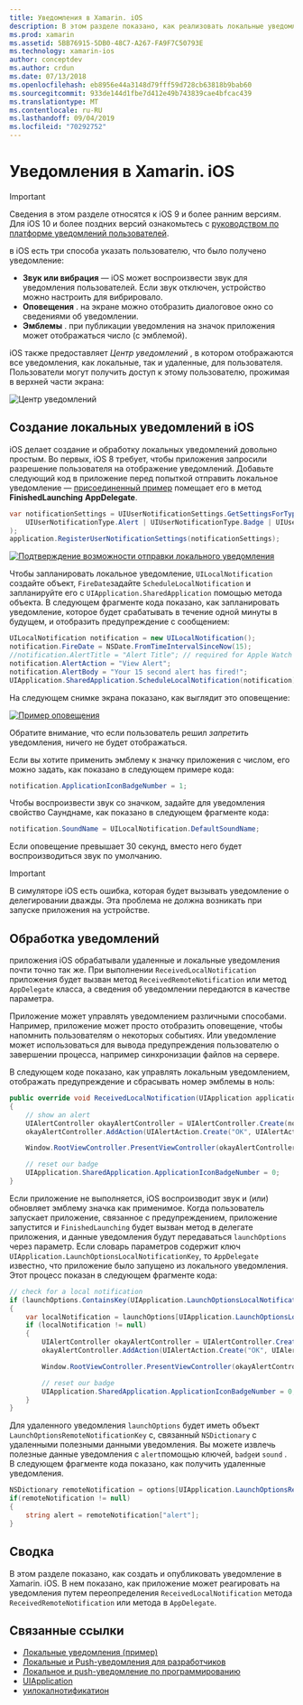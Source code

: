 ```yaml
---
title: Уведомления в Xamarin. iOS
description: В этом разделе показано, как реализовать локальные уведомления в Xamarin. iOS. В нем объясняются различные элементы пользовательского интерфейса уведомления iOS и обсуждаются функции API, связанные с созданием и отображением уведомлений.
ms.prod: xamarin
ms.assetid: 5BB76915-5DB0-48C7-A267-FA9F7C50793E
ms.technology: xamarin-ios
author: conceptdev
ms.author: crdun
ms.date: 07/13/2018
ms.openlocfilehash: eb8956e44a3148d79fff59d728cb63818b9bab60
ms.sourcegitcommit: 933de144d1fbe7d412e49b743839cae4bfcac439
ms.translationtype: MT
ms.contentlocale: ru-RU
ms.lasthandoff: 09/04/2019
ms.locfileid: "70292752"
---
```

# <a name="notifications-in-xamarinios"></a>Уведомления в Xamarin. iOS

> [!IMPORTANT]
> Сведения в этом разделе относятся к iOS 9 и более ранним версиям. Для iOS 10 и более поздних версий ознакомьтесь с [руководством по платформе уведомлений пользователей](~/ios/platform/user-notifications/index.md).

в iOS есть три способа указать пользователю, что было получено уведомление:

- **Звук или вибрация** — iOS может воспроизвести звук для уведомления пользователей. Если звук отключен, устройство можно настроить для вибрировало.
- **Оповещения** . на экране можно отобразить диалоговое окно со сведениями об уведомлении.
- **Эмблемы** . при публикации уведомления на значок приложения может отображаться число (с эмблемой).

iOS также предоставляет *Центр уведомлений* , в котором отображаются все уведомления, как локальные, так и удаленные, для пользователя. Пользователи могут получить доступ к этому пользователю, прожимая в верхней части экрана:

![Центр уведомлений](local-notifications-in-ios-images/image13.png "Центр уведомлений")

## <a name="creating-local-notifications-in-ios"></a>Создание локальных уведомлений в iOS

iOS делает создание и обработку локальных уведомлений довольно простым.
Во первых, iOS 8 требует, чтобы приложения запросили разрешение пользователя на отображение уведомлений. Добавьте следующий код в приложение перед попыткой отправить локальное уведомление — [присоединенный пример](https://docs.microsoft.com/samples/xamarin/ios-samples/localnotifications) помещает его в метод **FinishedLaunching** **AppDelegate**.

```csharp
var notificationSettings = UIUserNotificationSettings.GetSettingsForTypes(
    UIUserNotificationType.Alert | UIUserNotificationType.Badge | UIUserNotificationType.Sound, null
);
application.RegisterUserNotificationSettings(notificationSettings);
```

[![Подтверждение возможности отправки локального уведомления](local-notifications-in-ios-images/image0-sml.png "Подтверждение возможности отправки локального уведомления")](local-notifications-in-ios-images/image0.png#lightbox)

Чтобы запланировать локальное уведомление, `UILocalNotification` создайте объект, `FireDate`задайте `ScheduleLocalNotification` и запланируйте его с `UIApplication.SharedApplication` помощью метода объекта. В следующем фрагменте кода показано, как запланировать уведомление, которое будет срабатывать в течение одной минуты в будущем, и отобразить предупреждение с сообщением:

```csharp
UILocalNotification notification = new UILocalNotification();
notification.FireDate = NSDate.FromTimeIntervalSinceNow(15);
//notification.AlertTitle = "Alert Title"; // required for Apple Watch notifications
notification.AlertAction = "View Alert";
notification.AlertBody = "Your 15 second alert has fired!";
UIApplication.SharedApplication.ScheduleLocalNotification(notification);
```

На следующем снимке экрана показано, как выглядит это оповещение:

[![](local-notifications-in-ios-images/image2-sml.png "Пример оповещения")](local-notifications-in-ios-images/image2.png#lightbox)

Обратите внимание, что если пользователь решил *запретить* уведомления, ничего не будет отображаться.

Если вы хотите применить эмблему к значку приложения с числом, его можно задать, как показано в следующем примере кода:

```csharp
notification.ApplicationIconBadgeNumber = 1;
```

Чтобы воспроизвести звук со значком, задайте для уведомления свойство Саунднаме, как показано в следующем фрагменте кода:

```csharp
notification.SoundName = UILocalNotification.DefaultSoundName;
```

Если оповещение превышает 30 секунд, вместо него будет воспроизводиться звук по умолчанию.

> [!IMPORTANT]
> В симуляторе iOS есть ошибка, которая будет вызывать уведомление о делегировании дважды. Эта проблема не должна возникать при запуске приложения на устройстве.

## <a name="handling-notifications"></a>Обработка уведомлений

приложения iOS обрабатывали удаленные и локальные уведомления почти точно так же. При выполнении `ReceivedLocalNotification` приложения будет вызван метод `ReceivedRemoteNotification` или метод `AppDelegate` класса, а сведения об уведомлении передаются в качестве параметра.

Приложение может управлять уведомлением различными способами. Например, приложение может просто отобразить оповещение, чтобы напомнить пользователям о некоторых событиях. Или уведомление может использоваться для вывода предупреждения пользователю о завершении процесса, например синхронизации файлов на сервере.

В следующем коде показано, как управлять локальным уведомлением, отображать предупреждение и сбрасывать номер эмблемы в ноль:

```csharp
public override void ReceivedLocalNotification(UIApplication application, UILocalNotification notification)
{
    // show an alert
    UIAlertController okayAlertController = UIAlertController.Create(notification.AlertAction, notification.AlertBody, UIAlertControllerStyle.Alert);
    okayAlertController.AddAction(UIAlertAction.Create("OK", UIAlertActionStyle.Default, null));

    Window.RootViewController.PresentViewController(okayAlertController, true, null);

    // reset our badge
    UIApplication.SharedApplication.ApplicationIconBadgeNumber = 0;
}
```

Если приложение не выполняется, iOS воспроизводит звук и (или) обновляет эмблему значка как применимое. Когда пользователь запускает приложение, связанное с предупреждением, приложение запустится и `FinishedLaunching` будет вызван метод в делегате приложения, и данные уведомления будут передаваться `launchOptions` через параметр. Если словарь параметров содержит ключ `UIApplication.LaunchOptionsLocalNotificationKey`, то `AppDelegate` известно, что приложение было запущено из локального уведомления. Этот процесс показан в следующем фрагменте кода:

```csharp
// check for a local notification
if (launchOptions.ContainsKey(UIApplication.LaunchOptionsLocalNotificationKey))
{
    var localNotification = launchOptions[UIApplication.LaunchOptionsLocalNotificationKey] as UILocalNotification;
    if (localNotification != null)
    {
        UIAlertController okayAlertController = UIAlertController.Create(localNotification.AlertAction, localNotification.AlertBody, UIAlertControllerStyle.Alert);
        okayAlertController.AddAction(UIAlertAction.Create("OK", UIAlertActionStyle.Default, null));

        Window.RootViewController.PresentViewController(okayAlertController, true, null);

        // reset our badge
        UIApplication.SharedApplication.ApplicationIconBadgeNumber = 0;
    }
}
```

Для удаленного уведомления `launchOptions` будет иметь объект `LaunchOptionsRemoteNotificationKey` с, связанный `NSDictionary` с удаленными полезными данными уведомления. Вы можете извлечь полезные данные уведомления с `alert`помощью ключей, `badge`и `sound` . В следующем фрагменте кода показано, как получить удаленные уведомления.

```csharp
NSDictionary remoteNotification = options[UIApplication.LaunchOptionsRemoteNotificationKey];
if(remoteNotification != null)
{
    string alert = remoteNotification["alert"];
}
```

## <a name="summary"></a>Сводка

В этом разделе показано, как создать и опубликовать уведомление в Xamarin. iOS. В нем показано, как приложение может реагировать на уведомления путем переопределения `ReceivedLocalNotification` метода `ReceivedRemoteNotification` или метода в `AppDelegate`.

## <a name="related-links"></a>Связанные ссылки

- [Локальные уведомления (пример)](https://docs.microsoft.com/samples/xamarin/ios-samples/localnotifications)
- [Локальные и Push-уведомления для разработчиков](https://developer.apple.com/notifications/)
- [Локальное и push-уведомление по программированию](https://developer.apple.com/library/prerelease/content/documentation/NetworkingInternet/Conceptual/RemoteNotificationsPG/)
- [UIApplication](http://iosapi.xamarin.com/?link=T%3aMonoTouch.UIKit.UIApplication)
- [уилокалнотификатион](http://iosapi.xamarin.com/?link=T%3aMonoTouch.UIKit.UILocalNotification)
